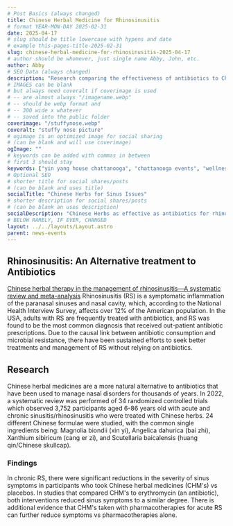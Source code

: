 ```yaml
---
# Post Basics (always changed)
title: Chinese Herbal Medicine for Rhinosinusitis
# format YEAR-MON-DAY 2025-02-31
date: 2025-04-17
# slug should be title lowercase with hypens and date
# example this-pages-title-2025-02-31
slug: chinese-herbal-medicine-for-rhinosinusitis-2025-04-17
# author should be whomever, just single name Abby, John, etc.
author: Abby
# SEO Data (always changed)
description: "Research comparing the effectiveness of antibiotics to Chinese herbal medicine for acute and chronic rhinosinusitis"
# IMAGES can be blank
# but always need coveralt if coverimage is used
# -- are almost always "/imagename.webp"
# -- should be webp format and
# -- 300 wide x whatever
# -- saved into the public folder
coverimage: "/stuffynose.webp"
coveralt: "stuffy nose picture"
# ogimage is an optimized image for social sharing 
# (can be blank and will use coverimage)
ogImage: ""
# keywords can be added with commas in between
# first 3 should stay 
keywords: ["yin yang house chattanooga", "chattanooga events", "wellness events", "sinus disorders", "sinusitis", "stuffy nose", "Chinese herbs", "allergies", "antibiotic resistance"]
# Optional SEO
# shorter title for social shares/posts 
# (can be blank and uses title)
socialTitle: "Chinese Herbs for Sinus Issues"  
# shorter description for social shares/posts 
# (can be blank an uses description)
socialDescription: "Chinese Herbs as effective as antibiotics for rhinosinusitis" 
# BELOW RARELY, IF EVER, CHANGED
layout: ../../layouts/Layout.astro
parent: news-events
---
```


## Rhinosinusitis: An Alternative treatment to Antibiotics
[Chinese herbal therapy in the management of rhinosinusitis—A systematic review and meta-analysis](https://pmc.ncbi.nlm.nih.gov/articles/PMC9714754/) Rhinosinusitis (RS) is a symptomatic inflammation of the paranasal sinuses and nasal cavity, which, according to the National Health Interview Survey, affects over 12% of the American population. In the USA, adults with RS are frequently treated with antibiotics, and RS was found to be the most common diagnosis that received out-patient antibiotic prescriptions. Due to the causal link between antibiotic consumption and microbial resistance, there have been sustained efforts to seek better treatments and management of RS without relying on antibiotics. 

## Research
Chinese herbal medicines are a more natural alternative to antibiotics that have been used to manage nasal disorders for thousands of years. In 2022, a systematic review was performed of 34 randomized controlled trials which observed 3,752 participants aged 6-86 years old with acute and chronic sinusitis/rhinosinusitis who were treated with Chinese herbs. 24 different Chinese formulae were studied, with the common single ingredients being: Magnolia biondii (xin yi), Angelica dahurica (bai zhi), Xanthium sibiricum (cang er zi), and Scutellaria baicalensis (huang qin/Chinese skullcap). 

### Findings
In chronic RS, there were significant reductions in the severity of sinus symptoms in participants who took Chinese herbal medicines (CHM's) vs placebos. In studies that compared CHM's to erythromycin (an antibiotic), both interventions reduced sinus symptoms to a similar degree. There is additional evidence that CHM's taken with pharmacotherapies for acute RS can further reduce symptoms vs pharmacotherapies alone.  
